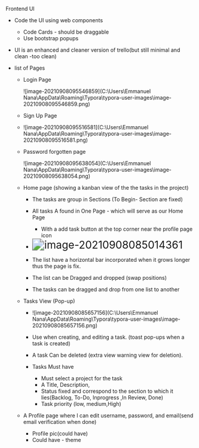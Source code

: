 Frontend UI

- Code the UI using web components

  - Code Cards - should be draggable
  - Use bootstrap popups

- UI is an enhanced and cleaner version of trello(but still minimal and clean -too clean)

- list of Pages

  - Login Page

    ![image-20210908095546859](C:\Users\Emmanuel Nana\AppData\Roaming\Typora\typora-user-images\image-20210908095546859.png)

  - Sign Up Page

  - ![image-20210908095516581](C:\Users\Emmanuel Nana\AppData\Roaming\Typora\typora-user-images\image-20210908095516581.png)

  - Password forgotten page

    ![image-20210908095638054](C:\Users\Emmanuel Nana\AppData\Roaming\Typora\typora-user-images\image-20210908095638054.png)

  - Home page (showing a kanban view of the the tasks in the project)

    - The tasks are group in Sections (To Begin- Section are fixed)

    - All tasks A found in One Page - which will serve as our Home Page

      - With a add task button at the top corner near the profile page icon

      

    - <img src="C:\Users\Emmanuel Nana\AppData\Roaming\Typora\typora-user-images\image-20210908085014361.png" alt="image-20210908085014361" style="zoom:200%;" />

    - The list have a horizontal bar incorporated when it grows longer  thus the page is fix.

    - The list can be Dragged and dropped (swap positions)

    - The tasks can be dragged and drop from one list to another

  - Tasks View (Pop-up)

    - ![image-20210908085657156](C:\Users\Emmanuel Nana\AppData\Roaming\Typora\typora-user-images\image-20210908085657156.png)

    - Use when creating, and editing a task. (toast pop-ups when a task is created)

    - A task Can be deleted (extra view warning view for deletion).

    - Tasks  Must have

      - Must select a project for the task
      - A Title, Description, 
      - Status fixed and correspond to the section to which it lies(Backlog, To-Do, Inprogress ,In Review, Done)
      - Task priority (low, medium,High)

      

  - A Profile page where I can edit username, password, and email(send email verification when done)

    - Profile pic(could have)
    - Could have - theme